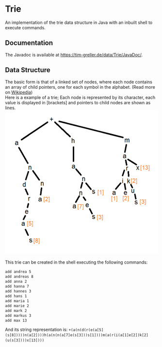 # Trie
An implementation of the trie data structure in Java with an inbuilt shell to execute commands.
  
## Documentation
The Javadoc is available at https://tim-greller.de/data/Trie/JavaDoc/.

## Data Structure
The basic form is that of a linked set of nodes, where each node contains an array of child pointers, one for each symbol in the alphabet.
(Read more on [Wikipedia](https://en.wikipedia.org/wiki/Trie#Implementation_strategies))  
Here is a example of a trie; Each node is represented by its character, each value is displayed in \[brackets\] and pointers to child nodes are shown as lines.  
![Trie: Object diagram](structure%20example.png)  

This trie can be created in the shell executing the following commands:
```
add andrea 5
add andreas 8
add anna 2
add hanna 7
add hannes 3
add hans 1
add maria 1
add marie 2
add mark 2
add markus 3
add max 13
```
And its string representation is:
`+(a(n(d(r(e(a[5](s[8]))))n(a[2])))h(a(n(n(a[7]e(s[3]))s[1])))m(a(r(i(a[1]e[2])k[2](u(s[3])))x[13])))`
